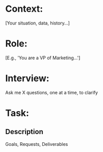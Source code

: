 # Context:

[Your situation, data, history…]

# Role:

[E.g., 'You are a VP of Marketing…']

# Interview:

Ask me X questions, one at a time, to clarify

# Task:

## Description
Goals, Requests, Deliverables

